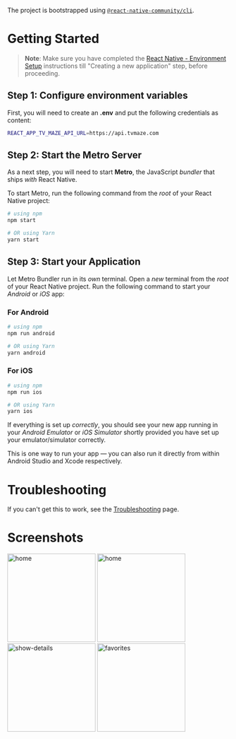 The project is bootstrapped using [`@react-native-community/cli`](https://github.com/react-native-community/cli).

# Getting Started

>**Note**: Make sure you have completed the [React Native - Environment Setup](https://reactnative.dev/docs/environment-setup) instructions till "Creating a new application" step, before proceeding.

## Step 1: Configure environment variables

First, you will need to create an **.env** and put the following credentials as content:

```bash
REACT_APP_TV_MAZE_API_URL=https://api.tvmaze.com
```

## Step 2: Start the Metro Server

As a next step, you will need to start **Metro**, the JavaScript _bundler_ that ships _with_ React Native.

To start Metro, run the following command from the _root_ of your React Native project:

```bash
# using npm
npm start

# OR using Yarn
yarn start
```

## Step 3: Start your Application

Let Metro Bundler run in its _own_ terminal. Open a _new_ terminal from the _root_ of your React Native project. Run the following command to start your _Android_ or _iOS_ app:

### For Android

```bash
# using npm
npm run android

# OR using Yarn
yarn android
```

### For iOS

```bash
# using npm
npm run ios

# OR using Yarn
yarn ios
```

If everything is set up _correctly_, you should see your new app running in your _Android Emulator_ or _iOS Simulator_ shortly provided you have set up your emulator/simulator correctly.

This is one way to run your app — you can also run it directly from within Android Studio and Xcode respectively.

# Troubleshooting

If you can't get this to work, see the [Troubleshooting](https://reactnative.dev/docs/troubleshooting) page.

# Screenshots

<div style="display: "flex">
<img src="https://i.ibb.co/5kv1pCb/Simulator-Screen-Shot-i-Phone-13-Pro-2024-02-08-at-20-05-33.png" alt="home" width="200"/>
<img src="https://i.ibb.co/KmB6Z8M/Simulator-Screen-Shot-i-Phone-13-Pro-2024-02-08-at-20-11-03.png" alt="home" width="200"/>
<img src="https://i.ibb.co/0jJ5jN4/Simulator-Screen-Shot-i-Phone-13-Pro-2024-02-08-at-20-12-22.png" alt="show-details" width="200"/>
<img src="https://i.ibb.co/YfD2ZDC/Simulator-Screen-Shot-i-Phone-13-Pro-2024-02-08-at-20-12-34.png" alt="favorites" width="200"/>
</div>
